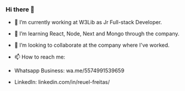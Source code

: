 ### Hi there 👋

- 🔭 I’m currently working at W3Lib as Jr Full-stack Developer.
- 🌱 I’m learning React, Node, Next and Mongo through the company.
- 👯 I’m looking to collaborate at the company where I've worked.


- 📫 How to reach me: 
- Whatsapp Business: wa.me/5574991539659
- LinkedIn: linkedin.com/in/reuel-freitas/

